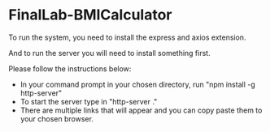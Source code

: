 # FinalLab-BMICalculator

To run the system, you need to install the express and axios extension.

And to run the server you will need to install something first. 

Please follow the instructions below:
- In your command prompt in your chosen directory, run "npm install -g http-server"
- To start the server type in "http-server ."
- There are multiple links that will appear and you can copy paste them to your chosen browser.
